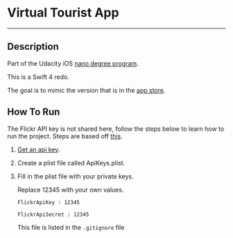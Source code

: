 # Virtual Tourist App

---


## Description 

Part of the Udacity iOS [nano degree program](https://www.udacity.com/course/ios-developer-nanodegree--nd003). 

This is a Swift 4 redo. 

The goal is to mimic the version that is in the [app store](https://itunes.apple.com/us/app/virtual-tourist-portfolio-app/id994696845?mt=8).


## How To Run

The Flickr API key is not shared here, follow the steps below to learn how to run the project. Steps are based off [this](http://dev.iachieved.it/iachievedit/using-property-lists-for-api-keys-in-swift-applications/). 

1. [Get an api key](https://www.flickr.com/services/api/). 

2. Create a plist file called ApiKeys.plist. 

3. Fill in the plist file with your private keys.


	Replace 12345 with your own values.  

	`FlickrApiKey : 12345`

	`FlickrApiSecret : 12345`
	
	This file is listed in the `.gitignore` file
	
